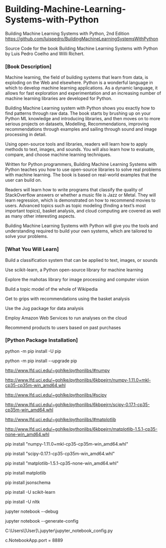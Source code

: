 # Building-Machine-Learning-Systems-with-Python
Building Machine Learning Systems with Python, 2nd Edition
https://github.com/luispedro/BuildingMachineLearningSystemsWithPython

Source Code for the book Building Machine Learning Systems with Python by Luis Pedro Coelho and Willi Richert.

### **[Book Description]**
Machine learning, the field of building systems that learn from data, is exploding on the Web and elsewhere. Python is a wonderful language in which to develop machine learning applications. As a dynamic language, it allows for fast exploration and experimentation and an increasing number of machine learning libraries are developed for Python.

Building Machine Learning system with Python shows you exactly how to find patterns through raw data. The book starts by brushing up on your Python ML knowledge and introducing libraries, and then moves on to more serious projects on datasets, Modelling, Recommendations, improving recommendations through examples and sailing through sound and image processing in detail. 

Using open-source tools and libraries, readers will learn how to apply methods to text, images, and sounds. You will also learn how to evaluate, compare, and choose machine learning techniques. 

Written for Python programmers, Building Machine Learning Systems with Python teaches you how to use open-source libraries to solve real problems with machine learning. The book is based on real-world examples that the user can build on.

Readers will learn how to write programs that classify the quality of StackOverflow answers or whether a music file is Jazz or Metal. They will learn regression, which is demonstrated on how to recommend movies to users. Advanced topics such as topic modeling (finding a text’s most important topics), basket analysis, and cloud computing are covered as well as many other interesting aspects.

Building Machine Learning Systems with Python will give you the tools and understanding required to build your own systems, which are tailored to solve your problems.


### **[What You Will Learn]**

Build a classification system that can be applied to text, images, or sounds

Use scikit-learn, a Python open-source library for machine learning

Explore the mahotas library for image processing and computer vision

Build a topic model of the whole of Wikipedia

Get to grips with recommendations using the basket analysis

Use the Jug package for data analysis

Employ Amazon Web Services to run analyses on the cloud

Recommend products to users based on past purchases


### **[Python Package Installation]**

python -m pip install -U pip

python -m pip install --upgrade pip

http://www.lfd.uci.edu/~gohlke/pythonlibs/#numpy

http://www.lfd.uci.edu/~gohlke/pythonlibs/6kbpejrn/numpy-1.11.0+mkl-cp35-cp35m-win_amd64.whl

http://www.lfd.uci.edu/~gohlke/pythonlibs/#scipy

http://www.lfd.uci.edu/~gohlke/pythonlibs/6kbpejrn/scipy-0.17.1-cp35-cp35m-win_amd64.whl

http://www.lfd.uci.edu/~gohlke/pythonlibs/#matplotlib

http://www.lfd.uci.edu/~gohlke/pythonlibs/6kbpejrn/matplotlib-1.5.1-cp35-none-win_amd64.whl


pip install "numpy-1.11.0+mkl-cp35-cp35m-win_amd64.whl"

pip install "scipy-0.17.1-cp35-cp35m-win_amd64.whl"

pip install "matplotlib-1.5.1-cp35-none-win_amd64.whl"

pip install matplotlib

pip install jsonschema

pip install -U scikit-learn

pip install -U nltk

jupyter notebook --debug

jupyter notebook --generate-config

C:\Users\\[User]\\.jupyter\jupyter_notebook_config.py

c.NotebookApp.port = 8889
